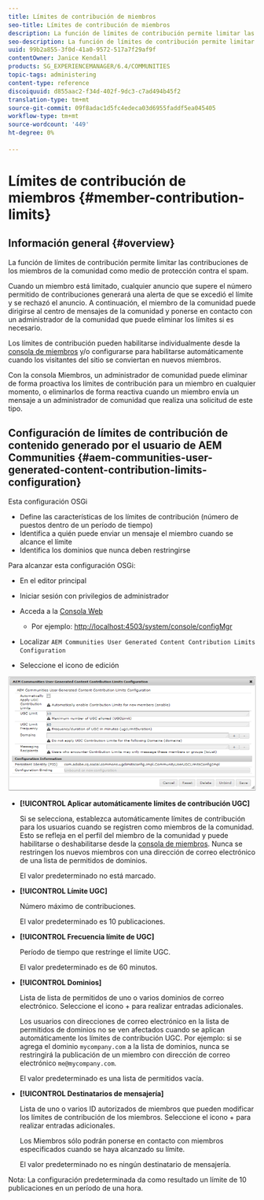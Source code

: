 ```yaml
---
title: Límites de contribución de miembros
seo-title: Límites de contribución de miembros
description: La función de límites de contribución permite limitar las contribuciones para protegerlas contra el spam
seo-description: La función de límites de contribución permite limitar las contribuciones para protegerlas contra el spam
uuid: 99b2a855-3f0d-41a0-9572-517a7f29af9f
contentOwner: Janice Kendall
products: SG_EXPERIENCEMANAGER/6.4/COMMUNITIES
topic-tags: administering
content-type: reference
discoiquuid: d855aac2-f34d-402f-9dc3-c7ad494b45f2
translation-type: tm+mt
source-git-commit: 09f8adac1d5fc4edeca03d6955faddf5ea045405
workflow-type: tm+mt
source-wordcount: '449'
ht-degree: 0%

---
```



# Límites de contribución de miembros {#member-contribution-limits}

## Información general {#overview}

La función de límites de contribución permite limitar las contribuciones de los miembros de la comunidad como medio de protección contra el spam.

Cuando un miembro está limitado, cualquier anuncio que supere el número permitido de contribuciones generará una alerta de que se excedió el límite y se rechazó el anuncio. A continuación, el miembro de la comunidad puede dirigirse al centro de mensajes de la comunidad y ponerse en contacto con un administrador de la comunidad que puede eliminar los límites si es necesario.

Los límites de contribución pueden habilitarse individualmente desde la [consola de miembros](members.md) y/o configurarse para habilitarse automáticamente cuando los visitantes del sitio se conviertan en nuevos miembros.

Con la consola Miembros, un administrador de comunidad puede eliminar de forma proactiva los límites de contribución para un miembro en cualquier momento, o eliminarlos de forma reactiva cuando un miembro envía un mensaje a un administrador de comunidad que realiza una solicitud de este tipo.

## Configuración de límites de contribución de contenido generado por el usuario de AEM Communities {#aem-communities-user-generated-content-contribution-limits-configuration}

Esta configuración OSGi

* Define las características de los límites de contribución (número de puestos dentro de un período de tiempo)
* Identifica a quién puede enviar un mensaje el miembro cuando se alcance el límite
* Identifica los dominios que nunca deben restringirse

Para alcanzar esta configuración OSGi:

* En el editor principal
* Iniciar sesión con privilegios de administrador
* Acceda a la [Consola Web](../../help/sites-deploying/configuring-osgi.md)

   * Por ejemplo: [http://localhost:4503/system/console/configMgr](http://localhost:4503/system/console/configMgr)

* Localizar `AEM Communities User Generated Content Contribution Limits Configuration`
* Seleccione el icono de edición

![chlimage_1-127](assets/chlimage_1-127.png)

* **[!UICONTROL Aplicar automáticamente límites de contribución UGC]**

   Si se selecciona, establezca automáticamente límites de contribución para los usuarios cuando se registren como miembros de la comunidad. Esto se refleja en el perfil del miembro de la comunidad y puede habilitarse o deshabilitarse desde la [consola de miembros](members.md). Nunca se restringen los nuevos miembros con una dirección de correo electrónico de una lista de permitidos de dominios.

   El valor predeterminado no está marcado.

* **[!UICONTROL Límite UGC]**

   Número máximo de contribuciones.

   El valor predeterminado es 10 publicaciones.

* **[!UICONTROL Frecuencia límite de UGC]**

   Período de tiempo que restringe el límite UGC.

   El valor predeterminado es de 60 minutos.

* **[!UICONTROL Dominios]**

   Lista de lista de permitidos de uno o varios dominios de correo electrónico. Seleccione el icono + para realizar entradas adicionales.

   Los usuarios con direcciones de correo electrónico en la lista de permitidos de dominios no se ven afectados cuando se aplican automáticamente los límites de contribución UGC. Por ejemplo: si se agrega el dominio `mycompany.com` a la lista de dominios, nunca se restringirá la publicación de un miembro con dirección de correo electrónico `me@mycompany.com`.

   El valor predeterminado es una lista de permitidos vacía.

* **[!UICONTROL Destinatarios de mensajería]**

   Lista de uno o varios ID autorizados de miembros que pueden modificar los límites de contribución de los miembros. Seleccione el icono + para realizar entradas adicionales.

   Los Miembros sólo podrán ponerse en contacto con miembros especificados cuando se haya alcanzado su límite.

   El valor predeterminado no es ningún destinatario de mensajería.

Nota: La configuración predeterminada da como resultado un límite de 10 publicaciones en un período de una hora.
